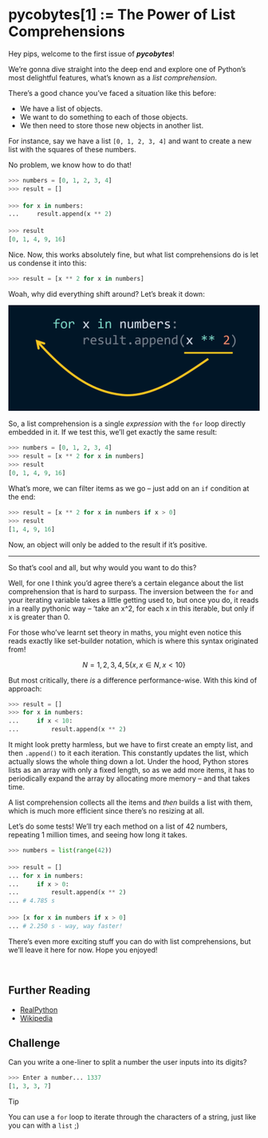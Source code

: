 # pycobytes[1] := The Power of List Comprehensions
<!-- #PYCO live!
  | index = 1
  | display = 01
  | title = The Power of List Comprehensions
  | date = 6 June 2024
  | topics = tricks / challenge / lists
-->

Hey pips, welcome to the first issue of ***pycobytes***!

We’re gonna dive straight into the deep end and explore one of Python’s most delightful features, what’s known as a *list comprehension*.

There’s a good chance you’ve faced a situation like this before:

* We have a list of objects.
* We want to do something to each of those objects.
* We then need to store those new objects in another list.

For instance, say we have a list `[0, 1, 2, 3, 4]` and want to create a new list with the squares of these numbers.

No problem, we know how to do that!

```py
>>> numbers = [0, 1, 2, 3, 4]
>>> result = []

>>> for x in numbers:
...     result.append(x ** 2)

>>> result
[0, 1, 4, 9, 16]
```

Nice. Now, this works absolutely fine, but what list comprehensions do is let us condense it into this:

```py
>>> result = [x ** 2 for x in numbers]
```

Woah, why did everything shift around? Let’s break it down:

![breakdown of how a list comprehension is formed](../assets/issues/01/list-comp-breakdown.png)

So, a list comprehension is a single *expression* with the `for` loop directly embedded in it. If we test this, we’ll get exactly the same result:

```py
>>> numbers = [0, 1, 2, 3, 4]
>>> result = [x ** 2 for x in numbers]
>>> result
[0, 1, 4, 9, 16]
```

What’s more, we can filter items as we go – just add on an `if` condition at the end:

```py
>>> result = [x ** 2 for x in numbers if x > 0]
>>> result
[1, 4, 9, 16]
```

Now, an object will only be added to the result if it’s positive.

---

So that’s cool and all, but why would you want to do this?

Well, for one I think you’d agree there’s a certain elegance about the list comprehension that is hard to surpass. The inversion between the `for` and your iterating variable takes a little getting used to, but once you do, it reads in a really pythonic way – ‘take an x^2, for each x in this iterable, but only if x is greater than 0.

For those who’ve learnt set theory in maths, you might even notice this reads exactly like set-builder notation, which is where this syntax originated from!

```math
N = {1, 2, 3, 4, 5}
\{ x , x \in{N}, x < 10 \}
```

But most critically, there *is* a difference performance-wise. With this kind of approach:

```py
>>> result = []
>>> for x in numbers:
...     if x < 10:
...         result.append(x ** 2)
```

It might look pretty harmless, but we have to first create an empty list, and then `.append()` to it each iteration. This constantly updates the list, which actually slows the whole thing down a lot. Under the hood, Python stores lists as an array with only a fixed length, so as we add more items, it has to periodically expand the array by allocating more memory – and that takes time.

A list comprehension collects all the items and *then* builds a list with them, which is much more efficient since there’s no resizing at all.

<div class="pyco-deep-dive">

Let’s do some tests! We’ll try each method on a list of 42 numbers, repeating 1 million times, and seeing how long it takes.

```py
>>> numbers = list(range(42))

>>> result = []
... for x in numbers:
...     if x > 0:
...         result.append(x ** 2)
... # 4.785 s

>>> [x for x in numbers if x > 0]
... # 2.250 s - way, way faster!
```

</div>

There’s even more exciting stuff you can do with list comprehensions, but we’ll leave it here for now. Hope you enjoyed!


<br>


## Further Reading

- [RealPython](https://realpython.com/list-comprehension-python)
- [Wikipedia](https://en.m.wikipedia.org/wiki/List_comprehension)


## Challenge

Can you write a one-liner to split a number the user inputs into its digits?

```py
>>> Enter a number... 1337
[1, 3, 3, 7]
```

> [!TIP]
> You can use a `for` loop to iterate through the characters of a string, just like you can with a `list` ;)
